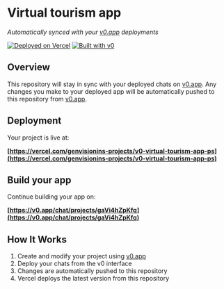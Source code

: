 # Virtual tourism app

*Automatically synced with your [v0.app](https://v0.app) deployments*

[![Deployed on Vercel](https://img.shields.io/badge/Deployed%20on-Vercel-black?style=for-the-badge&logo=vercel)](https://vercel.com/genvisionins-projects/v0-virtual-tourism-app-ps)
[![Built with v0](https://img.shields.io/badge/Built%20with-v0.app-black?style=for-the-badge)](https://v0.app/chat/projects/gaVi4hZpKfq)

## Overview

This repository will stay in sync with your deployed chats on [v0.app](https://v0.app).
Any changes you make to your deployed app will be automatically pushed to this repository from [v0.app](https://v0.app).

## Deployment

Your project is live at:

**[https://vercel.com/genvisionins-projects/v0-virtual-tourism-app-ps](https://vercel.com/genvisionins-projects/v0-virtual-tourism-app-ps)**

## Build your app

Continue building your app on:

**[https://v0.app/chat/projects/gaVi4hZpKfq](https://v0.app/chat/projects/gaVi4hZpKfq)**

## How It Works

1. Create and modify your project using [v0.app](https://v0.app)
2. Deploy your chats from the v0 interface
3. Changes are automatically pushed to this repository
4. Vercel deploys the latest version from this repository